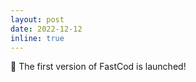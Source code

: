 ```yaml
---
layout: post
date: 2022-12-12
inline: true
---
```


:loudspeaker: The first version of FastCod is launched! 
